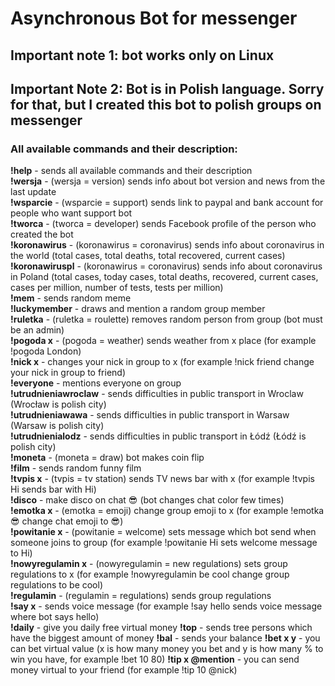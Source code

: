 <h1>Asynchronous Bot for messenger</h1>
<h2>Important note 1: bot works only on Linux</h2>
<h2>Important Note 2: Bot is in Polish language. Sorry for that, but I created this bot to polish groups on messenger</h2>
<h3>All available commands and their description:</h3>
<b>!help</b> - sends all available commands and their description<br>
<b>!wersja</b> - (wersja = version) sends info about bot version and news from the last update<br>
<b>!wsparcie</b> - (wsparcie = support) sends link to paypal and bank account for people who want support bot<br>
<b>!tworca</b> - (tworca = developer) sends Facebook profile of the person who created the bot<br>
<b>!koronawirus</b> - (koronawirus = coronavirus) sends info about coronavirus in the world (total cases, total deaths, total recovered, current cases) <br>
<b>!koronawiruspl</b> - (koronawirus = coronavirus) sends info about coronavirus in Poland (total cases, today cases, total deaths, recovered, current cases, cases per million, number of tests, tests per million)<br>
<b>!mem</b> - sends random meme<br>
<b>!luckymember</b> - draws and mention a random group member<br>
<b>!ruletka</b> - (ruletka = roulette) removes random person from group (bot must be an admin)<br>
<b>!pogoda x</b> - (pogoda = weather) sends weather from x place (for example !pogoda London)<br>
<b>!nick x</b> - changes your nick in group to x (for example !nick friend change your nick in group to friend)<br>  
<b>!everyone</b> - mentions everyone on group<br>
<b>!utrudnieniawroclaw</b> - sends difficulties in public transport in Wroclaw (Wrocław is polish city)<br>
<b>!utrudnieniawawa</b> - sends difficulties in public transport in Warsaw (Warsaw is polish city)<br>
<b>!utrudnienialodz</b> - sends difficulties in public transport in Łódź (Łódź is polish city)<br>
<b>!moneta</b> - (moneta = draw) bot makes coin flip<br>
<b>!film</b> - sends random funny film<br>
<b>!tvpis x</b> - (tvpis = tv station) sends TV news bar with x (for example !tvpis Hi sends bar with Hi)<br>
<b>!disco</b> - make disco on chat 😎 (bot changes chat color few times)<br>
<b>!emotka x</b> - (emotka = emoji) change group emoji to x (for example !emotka 😎 change chat emoji to 😎)<br>
<b>!powitanie x</b> - (powitanie = welcome) sets message which bot send when someone joins to group (for example !powitanie Hi sets welcome message to Hi)<br>
<b>!nowyregulamin x</b> - (nowyregulamin = new regulations) sets group regulations to x (for example !nowyregulamin be cool change group regulations to be cool)<br>
<b>!regulamin</b> - (regulamin = regulations) sends group regulations<br>
<b>!say x</b> - sends voice message (for example !say hello sends voice message where bot says hello)<br>
<b>!daily</b> - give you daily free virtual money
<b>!top</b> - sends tree persons which have the biggest amount of money
<b>!bal</b> - sends your balance
<b>!bet x y</b> - you can bet virtual value (x is how many money you bet and y is how many % to win you have, for example !bet 10 80)
<b>!tip x @mention</b> - you can send money virtual to your friend (for example !tip 10 @nick)
